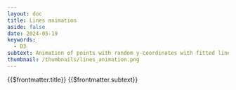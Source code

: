 ```yaml
---
layout: doc
title: Lines animation
aside: false
date: 2024-05-19
keywords:
  - D3
subtext: Animation of points with random y-coordinates with fitted line
thumbnail: /thumbnails/lines_animation.png
---
```


<FigureTitle>{{$frontmatter.title}}</FigureTitle>
<SubtitleHeader>{{$frontmatter.subtext}}</SubtitleHeader>
<D3PlotContainer>
<svg ref='svgContainer'></svg>
</D3PlotContainer>

<script setup>
import { ref, onMounted, computed } from 'vue';
import * as d3 from 'd3';

const svgContainer = ref(null);

const width = 300;
const height = 100;
const marginTop = 10;
const marginRight = 10;
const marginBottom = 10;
const marginLeft = 10;

// Function to generate data points
function generateData(start, stop, numPoints) {
  const step = (stop - start) / (numPoints - 1);
  return Array.from({ length: numPoints }, (_, i) => ({
    x: start + i * step,
    y: height/2,
  }));
}

// Generate initial data points
let data = generateData(0, width, 10);

const x = d3.scaleLinear().domain([0, width]).range([marginLeft, width - marginRight - marginLeft]);
const y = d3.scaleLinear().domain([0, height]).range([height - marginBottom, marginTop]);
const yAxis = d3.axisLeft(y).tickSizeOuter(0);
const color = d3.scaleSequential().domain([0, 100]).interpolator(d3.interpolateViridis);

// Generate random coordinates for middle points
function generateRandomCoordinates() {
  const newData = [...data];
  for (let i = 1; i < data.length - 1; i++) {
    newData[i] = {
      ...newData[i],
      y: Math.random() * height,
    };
  }
  return newData;
}

// Create the SVG element
function createSvg() {
    const svg = d3
        .select(svgContainer.value)
        .attr('preserveAspectRatio', 'xMinYMin meet')
        .attr('viewBox', [0, 0, width, height])
        .append('g')
        .attr('transform', `translate(${marginLeft-10},${marginTop - 10})`);
    return svg;
}

function updatePath(svg) {

  svg.selectAll('path')
    .data([data])
    .join(
      enter => enter.append('path')
        .attr('mix-blend-mode', 'multiply')
        .attr('fill', 'none')
        .attr('stroke', 'currentColor')
        .attr('stroke-width', 1.5)
        .attr('d', d3.line().curve(d3.curveBasis)
          .x(d => x(d.x))
          .y(d => y(d.y))),
      update => update
        .transition()
        .duration(1000)
        .attr('d', d3.line().curve(d3.curveBasis)
          .x(d => x(d.x))
          .y(d => y(d.y))),
      exit => exit.remove()
    );
}
function updateCircle(svg) {

  svg.selectAll('circle')
    .data(data)
    .join(
      enter => enter.append('circle')
        .attr('mix-blend-mode', 'multiply')
        .attr('cx', d => x(d.x))
        .attr('cy', d => y(d.y))
        .attr('r', 3)
        .attr('fill', d => color(d.y))
        .attr('stroke', 'currentColor'),
      update => update
        .transition()
        .duration(1000)
        .attr('fill', d => color(d.y))
        .attr('cx', d => x(d.x))
        .attr('cy', d => y(d.y)),
      exit => exit.remove()
    )
}

onMounted(() => {
  const svg = createSvg();

  updatePath(svg);
  updateCircle(svg);
  
    setInterval(() => {
      data = generateRandomCoordinates();
      updateCircle(svg);
      
      setTimeout(() => {
        updatePath(svg);
      }, 1000);
      
      
      
    }, 3000);
});
</script>
